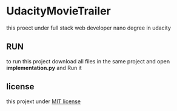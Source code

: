 # UdacityMovieTrailer

this proect under full stack web developer nano degree in udacity

## RUN
to run this project download all files in the same project 
and open **implementation.py** and Run it

## license
this projext under  [MIT license](https://choosealicense.com/licenses/mit/)
